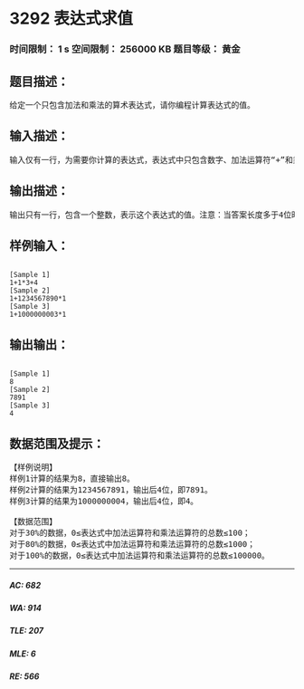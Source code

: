 # 3292 表达式求值   
### 时间限制： 1 s     空间限制： 256000 KB     题目等级： 黄金  
## 题目描述：  

<pre>
给定一个只包含加法和乘法的算术表达式，请你编程计算表达式的值。
</pre>
  
  
## 输入描述：  

<pre>
输入仅有一行，为需要你计算的表达式，表达式中只包含数字、加法运算符“+”和乘法运算符“*”，且没有括号，所有参与运算的数字均为0到2^31-1之间的整数。输入数据保证这一行只有0~9、+、*这12种字符。
</pre>
  
  
## 输出描述：  

<pre>
输出只有一行，包含一个整数，表示这个表达式的值。注意：当答案长度多于4位时，请只输出最后4位，前导0不输出。
</pre>
  
  
## 样例输入：  

<pre><code>
[Sample 1]  
1+1*3+4  
[Sample 2]  
1+1234567890*1  
[Sample 3]  
1+1000000003*1
</code></pre>
  
  
## 输出输出：  

<pre><code>
[Sample 1]  
8  
[Sample 2]  
7891  
[Sample 3]  
4
</code></pre>
  
  
## 数据范围及提示：  

<pre>
【样例说明】  
样例1计算的结果为8，直接输出8。  
样例2计算的结果为1234567891，输出后4位，即7891。  
样例3计算的结果为1000000004，输出后4位，即4。  
   
【数据范围】  
对于30%的数据，0≤表达式中加法运算符和乘法运算符的总数≤100；  
对于80%的数据，0≤表达式中加法运算符和乘法运算符的总数≤1000；  
对于100%的数据，0≤表达式中加法运算符和乘法运算符的总数≤100000。
</pre>
  
  
***  

##### AC: 682  
##### WA: 914  
##### TLE: 207  
##### MLE: 6  
##### RE: 566  
